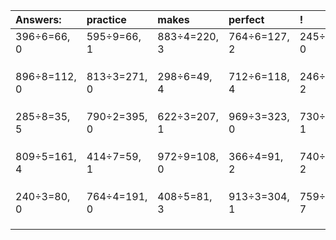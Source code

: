 | Answers: | practice | makes | perfect | ! |
| :--- | :--- | :--- | :--- | :--- |
| 396÷6=66, 0 | 595÷9=66, 1 | 883÷4=220, 3 | 764÷6=127, 2 | 245÷7=35, 0 | 
|   |   |   |   |   | 
|   |   |   |   |   | 
|   |   |   |   |   | 
| 896÷8=112, 0 | 813÷3=271, 0 | 298÷6=49, 4 | 712÷6=118, 4 | 246÷4=61, 2 | 
|   |   |   |   |   | 
|   |   |   |   |   | 
|   |   |   |   |   | 
| 285÷8=35, 5 | 790÷2=395, 0 | 622÷3=207, 1 | 969÷3=323, 0 | 730÷9=81, 1 | 
|   |   |   |   |   | 
|   |   |   |   |   | 
|   |   |   |   |   | 
| 809÷5=161, 4 | 414÷7=59, 1 | 972÷9=108, 0 | 366÷4=91, 2 | 740÷9=82, 2 | 
|   |   |   |   |   | 
|   |   |   |   |   | 
|   |   |   |   |   | 
| 240÷3=80, 0 | 764÷4=191, 0 | 408÷5=81, 3 | 913÷3=304, 1 | 759÷8=94, 7 | 
|   |   |   |   |   | 
|   |   |   |   |   | 
|   |   |   |   |   | 
